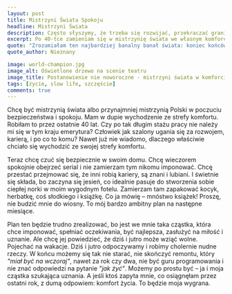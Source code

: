 ```yaml
---
layout: post
title: Mistrzyni Świata Spokoju
headline: Mistrzyni Świata
description: Często słyszymy, że trzeba się rozwijać, przekraczać granice, wychodzić ze strefy komfortu. Ale ja mam zupełnie inne marzenie – chcę być mistrzynią świata w... odpoczywaniu.
excerpt: Po 40-tce zamieniam się w mistrzynię świata we własnym komforcie.
quote: "Zrozumiałam ten najbardziej banalny banał świata: koniec końców wygrywa nie ten, kto więcej osiągnął / kto zrobił na kimś lepsze wrażenie / więcej zarobił / wyjechał dalej / kupił lepsze rzeczy, a ten, kto czuje się szczęśliwy i spełniony tym, co robi, co posiada, kim się otacza. Niezależnie, jak bardzo lub jak mało imponujące to jest. Bo na co dzień właśnie on odczuwa te wszystkie uczucia - szczęście, spełnienie, satysfakcję - na które Ci pierwsi próbują zasłużyć i zapracować."
quote_author: Nieznany

image: world-champion.jpg
image_alt: Oświetlone drzewo na scenie teatru
image_title: Postanowienie nie noworoczne - mistrzyni świata w komforcie i spokoju
tags: [życie, slow life, szczęście]
comments: true
---
```


Chcę być mistrzynią świata albo przynajmniej mistrzynią Polski w poczuciu bezpieczeństwa i spokoju. Mam w dupie wychodzenie ze strefy komfortu. Robiłam to przez ostatnie 40 lat. Czy po tak długim stażu pracy nie należy mi się w tym kraju emerytura? Człowiek jak szalony ugania się za rozwojem, karierą, i po co to komu? Nawet już nie wiadomo, dlaczego właściwie chciało się wychodzić ze swojej strefy komfortu.

<!--break-->

Teraz chcę czuć się bezpiecznie w swoim domu. Chcę wieczorem spokojnie obejrzeć serial i nie zamierzam tym nikomu imponować. Chcę przestać przejmować się, że inni robią kariery, są znani i lubiani. I świetnie się składa, bo zaczyna się jesień, co idealnie pasuje do stworzenia sobie ciepłej norki w moim wygodnym fotelu. Zamierzam tam zapakować kocyk, herbatkę, coś słodkiego i książkę. Co ja mówię – mnóstwo książek! Proszę, nie budzić mnie do wiosny. To mój bardzo ambitny plan na następne miesiące.

Plan ten będzie trudno zrealizować, bo jest we mnie taka cząstka, która chce imponować, spełniać oczekiwania, być najlepsza, zasłużyć na miłość i uznanie. Ale chcę jej powiedzieć, że dziś i jutro może wziąć wolne. Pojechać na wakacje. Dziś i jutro odpoczywamy i robimy cholernie nudne rzeczy. W końcu możemy się tak nie starać, nie skończyć remontu, który _"miał być na wczoraj"_, nawet za rok czy dwa, nie być guru programowania i nie znać odpowiedzi na pytanie _"jak żyć"_. Możemy po prostu być – ja i moja cząstka szukająca uznania. A jeśli ktoś zapyta mnie, co osiągnęłam przez ostatni rok, z dumą odpowiem: komfort życia. To będzie moja wygrana.

